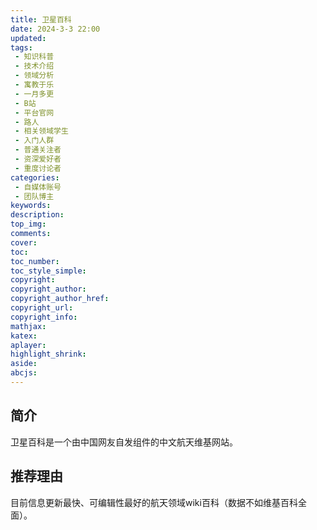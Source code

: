 ```yaml
---
title: 卫星百科
date: 2024-3-3 22:00
updated:
tags: 
 - 知识科普
 - 技术介绍
 - 领域分析
 - 寓教于乐
 - 一月多更
 - B站
 - 平台官网
 - 路人
 - 相关领域学生
 - 入门人群
 - 普通关注者
 - 资深爱好者
 - 重度讨论者
categories: 
 - 自媒体账号
 - 团队博主
keywords:
description: 
top_img: 
comments:
cover: 
toc: 
toc_number:
toc_style_simple:
copyright:
copyright_author:
copyright_author_href:
copyright_url:
copyright_info:
mathjax:
katex:
aplayer:
highlight_shrink:
aside:
abcjs:
---
```


## 简介

卫星百科是一个由中国网友自发组件的中文航天维基网站。

## 推荐理由

目前信息更新最快、可编辑性最好的航天领域wiki百科（数据不如维基百科全面）。

<!-- ## 代表作

[2024中国航天，大事连连！嫦娥六号创造历史，五型火箭首发，星网开建，海南商发投用！](https://www.bilibili.com/video/BV1ZG411q7ri?vd_source=f1c76e52bcd4a5a74bc3d92cbc6e15ab)

[星舰如何改变航天格局？航天新时代或将开启！军事应用值得关注！](https://www.bilibili.com/video/BV1PN4y1U7rv?vd_source=f1c76e52bcd4a5a74bc3d92cbc6e15ab) -->